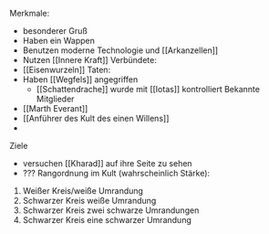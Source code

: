 Merkmale:
+ besonderer Gruß
+ Haben ein Wappen
+ Benutzen moderne Technologie und [[Arkanzellen]]
+ Nutzen [[Innere Kraft]]
Verbündete:
+ [[Eisenwurzeln]]
Taten:
+ Haben [[Wegfels]] angegriffen
	+ [[Schattendrache]] wurde mit [[Iotas]] kontrolliert
Bekannte Mitglieder
+ [[Marth Everant]]
+ [[Anführer des Kult des einen Willens]]
+ 
Ziele
+ versuchen [[Kharad]] auf ihre Seite zu sehen
+ ???
Rangordnung im Kult (wahrscheinlich Stärke):
1. Weißer Kreis/weiße Umrandung
2. Schwarzer Kreis weiße Umrandung
3. Schwarzer Kreis zwei schwarze Umrandungen
4. Schwarzer Kreis eine schwarzer Umrandung 
